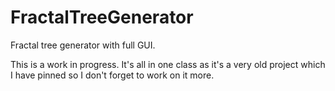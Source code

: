 # FractalTreeGenerator
Fractal tree generator with full GUI.

This is a work in progress. It's all in one class as it's a very old project which I have pinned so I don't forget to work on it more.
